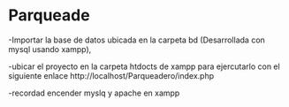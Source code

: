 # Parqueade
-Importar la base de datos ubicada en la carpeta bd (Desarrollada con mysql usando xampp), 

-ubicar el proyecto en la carpeta htdocts de xampp para ejercutarlo con el siguiente enlace http://localhost/Parqueadero/index.php

-recordad encender myslq y apache en xampp

